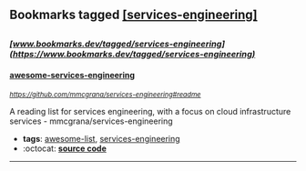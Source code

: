 ## Bookmarks tagged [[services-engineering]](https://www.bookmarks.dev?q=[services-engineering])

_<sup><sup>[www.bookmarks.dev/tagged/services-engineering](https://www.bookmarks.dev/tagged/services-engineering)</sup></sup>_
---
#### [awesome-services-engineering](https://github.com/mmcgrana/services-engineering#readme)
_<sup>https://github.com/mmcgrana/services-engineering#readme</sup>_

A reading list for services engineering, with a focus on cloud infrastructure services - mmcgrana/services-engineering
* **tags**: [awesome-list](../tagged/awesome-list.md), [services-engineering](../tagged/services-engineering.md)
* :octocat: **[source code](https://github.com/mmcgrana/services-engineering#readme)**
---
